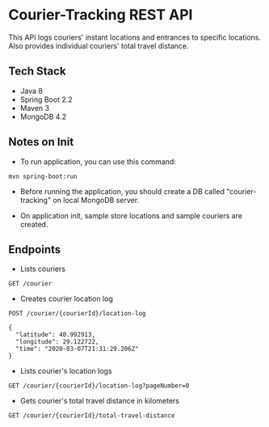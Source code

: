 # Courier-Tracking REST API

This API logs couriers' instant locations and entrances to specific locations. Also provides individual couriers' total travel distance.

## Tech Stack

* Java 8
* Spring Boot 2.2
* Maven 3
* MongoDB 4.2

## Notes on Init

* To run application, you can use this command:

```
mvn spring-boot:run
```

* Before running the application, you should create a DB called "courier-tracking" on local MongoDB server.

* On application init, sample store locations and sample couriers are created.

## Endpoints

* Lists couriers

```
GET /courier
```

* Creates courier location log

```
POST /courier/{courierId}/location-log

{
  "latitude": 40.992913,
  "longitude": 29.122722,
  "time": "2020-03-07T21:31:29.206Z"
}
```

* Lists courier's location logs

```
GET /courier/{courierId}/location-log?pageNumber=0
```

* Gets courier's total travel distance in kilometers

```
GET /courier/{courierId}/total-travel-distance
```